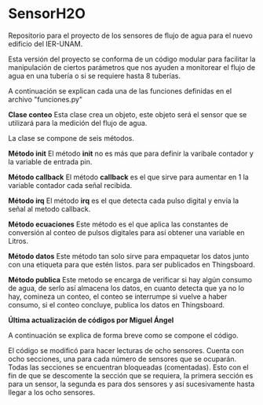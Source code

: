 # SensorH2O
Repositorio para el proyecto de los sensores de flujo de agua para el nuevo edificio del IER-UNAM.

Esta versión del proyecto se conforma de un código modular para facilitar la manipulación de ciertos parámetros que nos ayuden a monitorear el flujo de agua en una tubería o si se requiere hasta 8 tuberías.


A continuación se explican cada una de las funciones definidas en el archivo "funciones.py"

**Clase conteo**
Esta clase crea un objeto, este objeto será el sensor que se utilizará para la medición del flujo de agua.

La clase se compone de seis métodos. 

**Método init**
El método **init** no es más que para definir la varibale contador y la variable de entrada pin.

**Método callback**
El método **callback** es el que sirve para aumentar en 1 la variable contador cada señal recibida.

**Método irq**
El método **irq** es el que detecta cada pulso digital y envía la señal al metodo callback.

**Método ecuaciones**
Este método es el que aplica las constantes de conversión al conteo de pulsos digitales para así obtener una variable en Litros.

**Método datos**
Este método tan solo sirve para empaquetar los datos junto con una etiqueta para que estén listos.
para ser publicados en Thingsboard.	

**Método publica**
Este metodo se encarga de verificar si hay algún consumo de agua, de serlo así almacena los datos, en cuanto detecta que ya no lo hay, comineza un conteo, el conteo se interrumpe si vuelve a haber consumo, si el conteo concluye, publica los datos en Thingsboard.

**Última actualización de códigos por Miguel Ángel**

A continuación se explica de forma breve como se compone el código.

El código se modificó para hacer lecturas de ocho sensores. Cuenta con ocho secciones, una para cada número de sensores que se ocuparán. Todas las secciones se encuentran bloqueadas (comentadas). Esto con el fin de que se descomente la sección que se requiera, la primera sección es para un sensor, la segunda es para dos sensores y así sucesivamente hasta llegar a los ocho sensores.

